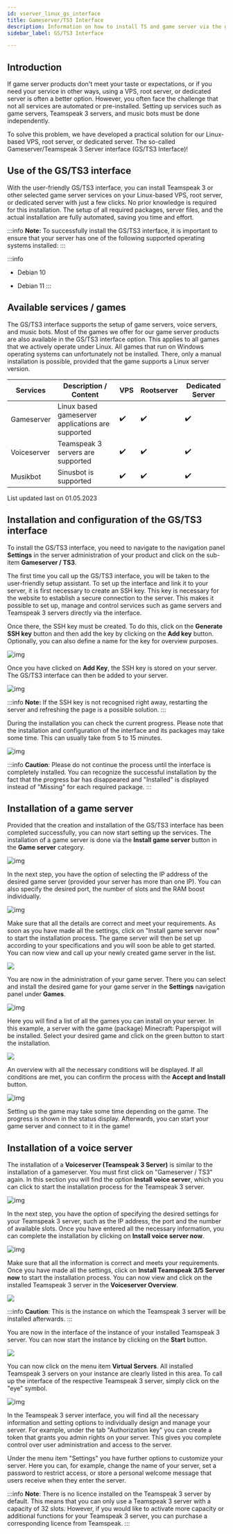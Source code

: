 ```yaml
---
id: vserver_linux_gs_interface
title: Gameserver/TS3 Interface
description: Information on how to install TS and game server via the game server/TS3 interface with just a few clicks - ZAP-Hosting.com documentation
sidebar_label: GS/TS3 Interface

---
```




## Introduction

 If game server products don't meet your taste or expectations, or if you need your service in other ways, using a VPS, root server, or dedicated server is often a better option. However, you often face the challenge that not all services are automated or pre-installed. Setting up services such as game servers, Teamspeak 3 servers, and music bots must be done independently.

To solve this problem, we have developed a practical solution for our Linux-based VPS, root server, or dedicated server. The so-called Gameserver/Teamspeak 3 Server interface (GS/TS3 Interface)!



## Use of the GS/TS3 interface

With the user-friendly GS/TS3 interface, you can install Teamspeak 3 or other selected game server services on your Linux-based VPS, root server, or dedicated server with just a few clicks. No prior knowledge is required for this installation. The setup of all required packages, server files, and the actual installation are fully automated, saving you time and effort.

:::info
**Note:** To successfully install the GS/TS3 interface, it is important to ensure that your server has one of the following supported operating systems installed:
:::
>
:::info
- Debian 10

- Debian 11
:::



## Available services / games

The GS/TS3 interface supports the setup of game servers, voice servers, and music bots. Most of the games we offer for our game server products are also available in the GS/TS3 interface option. This applies to all games that we actively operate under Linux. All games that run on Windows operating systems can unfortunately not be installed. There, only a manual installation is possible, provided that the game supports a Linux server version.

| Services    | Description / Content                             | VPS  | Rootserver | Dedicated Server |
| ----------- | ------------------------------------------------- | ---- | ---------- | ---------------- |
| Gameserver  | Linux based gameserver applications are supported | ✔️    | ✔️          | ✔️                |
| Voiceserver | Teamspeak 3 servers are supported                 | ✔️    | ✔️          | ✔️                |
| Musikbot    | Sinusbot is supported                             | ✔️    | ✔️          | ✔️                |

<p style={{textAlign: 'center'}}>List updated last on 01.05.2023</p>



## Installation and configuration of the GS/TS3 interface

To install the GS/TS3 interface, you need to navigate to the navigation panel **Settings** in the server administration of your product and click on the sub-item **Gameserver / TS3**. 

The first time you call up the GS/TS3 interface, you will be taken to the user-friendly setup assistant. To set up the interface and link it to your server, it is first necessary to create an SSH key. This key is necessary for the website to establish a secure connection to the server. This makes it possible to set up, manage and control services such as game servers and Teamspeak 3 servers directly via the interface.

Once there, the SSH key must be created. To do this, click on the **Generate SSH key** button and then add the key by clicking on the **Add key** button. Optionally, you can also define a name for the key for overview purposes.


![img](https://user-images.githubusercontent.com/61839701/165696291-b5c31c89-3b4e-4099-b29c-bfda756b19a6.png)



Once you have clicked on **Add Key**, the SSH key is stored on your server. The GS/TS3 interface can then be added to your server.



![img](https://user-images.githubusercontent.com/61839701/165696735-8428cebb-8563-431b-837c-2fdbe47cb67f.png)



:::info
**Note:** If the SSH key is not recognised right away, restarting the server and refreshing the page is a possible solution.
:::

During the installation you can check the current progress. Please note that the installation and configuration of the interface and its packages may take some time. This can usually take from 5 to 15 minutes.

![img](https://user-images.githubusercontent.com/61839701/165697094-ddf800a2-2618-441d-912b-994afe8099bf.png)

:::info
**Caution**: Please do not continue the process until the interface is completely installed. You can recognize the successful installation by the fact that the progress bar has disappeared and "Installed" is displayed instead of "Missing" for each required package.
:::



## Installation of a game server

Provided that the creation and installation of the GS/TS3 interface has been completed successfully, you can now start setting up the services. The installation of a game server is done via the **Install game server** button in the **Game server** category.

![img](https://user-images.githubusercontent.com/61839701/165700146-8ee11ace-99f6-477b-9958-3a7c29599204.png)



In the next step, you have the option of selecting the IP address of the desired game server (provided your server has more than one IP). You can also specify the desired port, the number of slots and the RAM boost individually.

![img](https://user-images.githubusercontent.com/61839701/165700364-b4b07d72-f7a5-47f6-bdf8-d9f8993a8cbf.png)

Make sure that all the details are correct and meet your requirements. As soon as you have made all the settings, click on "Install game server now" to start the installation process. The game server will then be set up according to your specifications and you will soon be able to get started. You can now view and call up your newly created game server in the list.



![](https://user-images.githubusercontent.com/61839701/165700566-ce663969-7d54-4f82-81be-87b470064e2d.png)



You are now in the administration of your game server. There you can select and install the desired game for your game server in the **Settings** navigation panel under **Games**.

![img](https://user-images.githubusercontent.com/61839701/165700781-450a1116-65ad-43bf-bcc8-f17dbf30d53f.png)

Here you will find a list of all the games you can install on your server. In this example, a server with the game (package) Minecraft: Paperspigot will be installed. Select your desired game and click on the green button to start the installation.

![](https://user-images.githubusercontent.com/61839701/165700899-ddaf5731-0a4e-4daf-a691-339cd7942a32.png)

An overview with all the necessary conditions will be displayed. If all conditions are met, you can confirm the process with the **Accept and Install** button.

![img](https://user-images.githubusercontent.com/61839701/165701029-1d566a87-d4e7-4a6a-a0f2-03503466553b.png)

Setting up the game may take some time depending on the game. The progress is shown in the status display. Afterwards, you can start your game server and connect to it in the game!



## Installation of a voice server

The installation of a **Voiceserver (Teamspeak 3 Server)** is similar to the installation of a gameserver. You must first click on "Gameserver / TS3" again. In this section you will find the option **Install voice server**, which you can click to start the installation process for the Teamspeak 3 server.

![img](https://user-images.githubusercontent.com/61839701/165701625-b6443738-3b39-432e-a486-baedd6266bf6.png)

In the next step, you have the option of specifying the desired settings for your Teamspeak 3 server, such as the IP address, the port and the number of available slots. Once you have entered all the necessary information, you can complete the installation by clicking on **Install voice server now**.

![img](https://user-images.githubusercontent.com/61839701/165702011-e54549cc-4d83-4e86-b732-da3751c7c5a4.png)

Make sure that all the information is correct and meets your requirements. Once you have made all the settings, click on **Install Teamspeak 3/5 Server now** to start the installation process. You can now view and click on the installed Teamspeak 3 server in the **Voiceserver Overview**.

![](https://user-images.githubusercontent.com/61839701/165702380-5169d23a-21d0-4d58-a538-ab7b65f76615.png)

:::info
**Caution**: This is the instance on which the Teamspeak 3 server will be installed afterwards.
:::

You are now in the interface of the instance of your installed Teamspeak 3 server. You can now start the instance by clicking on the **Start** button.

![](https://user-images.githubusercontent.com/61839701/165703148-bfc3c0ee-43aa-456d-86ed-89194a368bc8.png)


You can now click on the menu item **Virtual Servers**. All installed Teamspeak 3 servers on your instance are clearly listed in this area. To call up the interface of the respective Teamspeak 3 server, simply click on the "eye" symbol.

![img](https://user-images.githubusercontent.com/61839701/165704968-0db2248f-9012-48c8-9005-320ea03d0b8b.png)

In the Teamspeak 3 server interface, you will find all the necessary information and setting options to individually design and manage your server. For example, under the tab "Authorization key" you can create a token that grants you admin rights on your server. This gives you complete control over user administration and access to the server.

Under the menu item "Settings" you have further options to customize your server. Here you can, for example, change the name of your server, set a password to restrict access, or store a personal welcome message that users receive when they enter the server.

:::info
**Note**: There is no licence installed on the Teamspeak 3 server by default. This means that you can only use a Teamspeak 3 server with a capacity of 32 slots. However, if you would like to activate more capacity or additional functions for your Teamspeak 3 server, you can purchase a corresponding licence from Teamspeak.
:::
